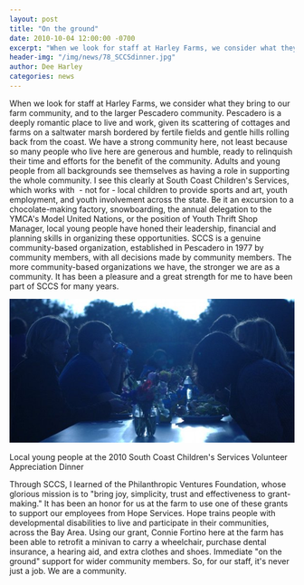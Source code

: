 ```yaml
---
layout: post
title: "On the ground"
date: 2010-10-04 12:00:00 -0700
excerpt: "When we look for staff at Harley Farms, we consider what they bring to our farm community, and ..."
header-img: "/img/news/78_SCCSdinner.jpg"
author: Dee Harley
categories: news
---
```

When we look for staff at Harley Farms, we consider what they bring to
our farm community, and to the larger Pescadero community.   Pescadero
is a deeply romantic place to live and work, given its scattering of
cottages and farms on a saltwater marsh bordered by fertile fields and
gentle hills rolling back from the coast. We have a strong community
here, not least because so many people who live here are generous and
humble, ready to relinquish their time and efforts for the benefit of
the community. Adults and young people from all backgrounds see
themselves as having a role in supporting the whole community.   I see
this clearly at South Coast Children's Services, which works with  -
not for - local children to provide sports and art, youth employment,
and youth involvement across the state. Be it an excursion to a
chocolate-making factory, snowboarding, the annual delegation to the
YMCA's Model United Nations, or the position of Youth Thrift Shop
Manager, local young people have honed their leadership, financial and
planning skills in organizing these opportunities.   SCCS is a genuine
community-based organization, established in Pescadero in 1977 by
community members, with all decisions made by community members. The
more community-based organizations we have, the stronger we are as a
community. It has been a pleasure and a great strength for me to have
been part of SCCS for many years.

![image](/img/news/78_SCCSdinner.jpg)

Local young people at the 2010 South Coast Children's Services
Volunteer Appreciation Dinner

Through SCCS, I learned of the Philanthropic Ventures Foundation,
whose glorious mission is to &quot;bring joy, simplicity, trust and
effectiveness to grant-making.&quot; It has been an honor for us at
the farm to use one of these grants to support our employees from Hope
Services. Hope trains people with developmental disabilities to live
and participate in their communities, across the Bay Area. Using our
grant, Connie Fortino here at the farm has been able to retrofit a
minivan to carry a wheelchair, purchase dental insurance, a hearing
aid, and extra clothes and shoes. Immediate &quot;on the ground&quot;
support for wider community members.   So, for our staff, it's never
just a job. We are a community.

